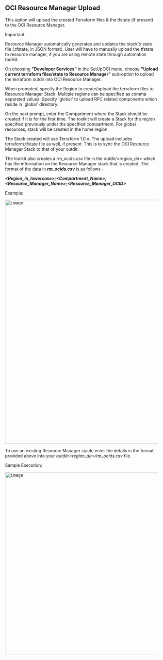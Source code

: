 ## OCI Resource Manager Upload


This option will upload the created Terraform files & the tfstate (if present) to the OCI Resource Manager.
> [!IMPORTANT]  
> Resource Manager automatically generates and updates the stack's state file (.tfstate, in JSON format). User will have to manually upload the tfstate to resource manager, if you are using remote state through automation toolkit.

On choosing **"Developer Services"** in the SetUpOCI menu, choose **"Upload current terraform files/state to Resource Manager"** sub-option to upload the terraform outdir into OCI Resource Manager.

When prompted, specify the Region to create/upload the terraform files to Resource Manager Stack. Multiple regions can be specified as comma separated values. Specify 'global' to upload RPC related components which reside in 'global' directory.

On the next prompt, enter the Compartment where the Stack should be created if it is for the first time. The toolkit will create a Stack for the region specified previously under the specified compartment. For global resources, stack will be created in the home region.

The Stack created will use Terraform 1.0.x. The upload includes terraform.tfstate file as well, if present. This is to sync the OCI Resource Manager Stack to that of your outdir.

The toolkit also creates a rm_ocids.csv file in the outdir/<region_dir> which has the information on the Resource Manager stack that is created. The format of the data in ***rm_ocids.csv*** is as follows - 

***_<Region_in_lowercase>;<Compartment_Name>;<Resource_Manager_Name>;<Resource_Manager_OCID>_***

Example:

<kbd>
<img width="800" alt="image" src="https://github.com/oracle-devrel/cd3-automation-toolkit/assets/103508105/e95572de-2cb0-46f9-ae26-21391c9fee8b">
</kbd>

To use an existing Resource Manager stack, enter the details in the format provided above into your _outdir/<region_dir>/rm_ocids.csv_ file. 

Sample Execution:

<kbd>
<img width="800" height="600" alt="image" src="https://github.com/oracle-devrel/cd3-automation-toolkit/assets/103508105/e3d7417e-ce1c-464a-8a1d-5cdfd7862835">
</kbd>
